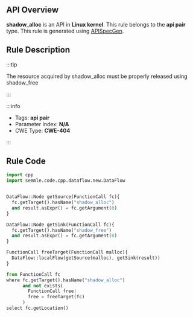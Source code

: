 ---
---


## API Overview
**shadow_alloc** is an API in **Linux kernel**. This rule belongs to the **api pair** type. This rule is generated using [APISpecGen](../../tools/APISpecGen).
## Rule Description

:::tip

The resource acquired by shadow_alloc must be properly released using shadow_free

:::

:::info

- Tags: **api pair**
- Parameter Index: **N/A**
- CWE Type: **CWE-404**

:::

## Rule Code
```python
import cpp
import semmle.code.cpp.dataflow.new.DataFlow


DataFlow::Node getSource(FunctionCall fc){
  fc.getTarget().hasName("shadow_alloc")
  and result.asExpr() = fc.getArgument(0)
}

DataFlow::Node getSink(FunctionCall fc){
  fc.getTarget().hasName("shadow_free")
  and result.asExpr() = fc.getArgument(0)
}

FunctionCall freeTarget(FunctionCall malloc){
  DataFlow::localFlow(getSource(malloc), getSink(result))
}

from FunctionCall fc
where fc.getTarget().hasName("shadow_alloc")
      and not exists(
        FunctionCall free| 
        free = freeTarget(fc)
      )
select fc.getLocation()

    
```